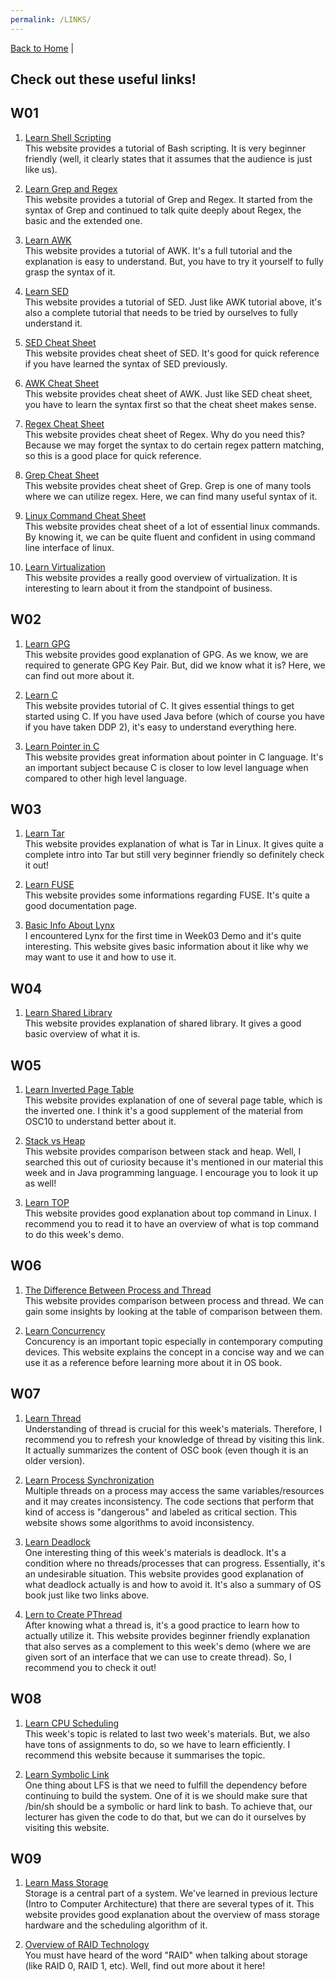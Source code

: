 ```yaml
---
permalink: /LINKS/
---
```


[Back to Home](https://luthfibalaka.github.io/os212/) |

## Check out these useful links!

## W01

1. [Learn Shell Scripting](https://www.shellscript.sh/index.html)  
This website provides a tutorial of Bash scripting. It is very beginner friendly (well, it clearly states that it assumes that the audience is just like us).

2. [Learn Grep and Regex](https://www.opensourceforu.com/2012/06/beginners-guide-gnu-grep-basics/)  
This website provides a tutorial of Grep and Regex. It started from the syntax of Grep and continued to talk quite deeply about Regex, the basic and the extended one.

3. [Learn AWK](https://www.grymoire.com/Unix/Awk.html)  
This website provides a tutorial of AWK. It's a full tutorial and the explanation is easy to understand. But, you have to try it yourself to fully grasp the syntax of it.

4. [Learn SED](https://www.grymoire.com/Unix/Sed.html)  
This website provides a tutorial of SED. Just like AWK tutorial above, it's also a complete tutorial that needs to be tried by ourselves to fully understand it.

5. [SED Cheat Sheet](https://quickref.me/sed)  
This website provides cheat sheet of SED. It's good for quick reference if you have learned the syntax of SED previously.

6. [AWK Cheat Sheet](https://quickref.me/awk)  
This website provides cheat sheet of AWK. Just like SED cheat sheet, you have to learn the syntax first so that the cheat sheet makes sense.

7. [Regex Cheat Sheet](https://ryanstutorials.net/regular-expressions-tutorial/regular-expressions-cheat-sheet.php)  
This website provides cheat sheet of Regex. Why do you need this? Because we may forget the syntax to do certain regex pattern matching, so this is a good place for quick reference.

8. [Grep Cheat Sheet](https://ryanstutorials.net/linuxtutorial/cheatsheetgrep.php)  
This website provides cheat sheet of Grep. Grep is one of many tools where we can utilize regex. Here, we can find many useful syntax of it.

9. [Linux Command Cheat Sheet](https://ryanstutorials.net/linuxtutorial/cheatsheet.php)  
This website provides cheat sheet of a lot of essential linux commands. By knowing it, we can be quite fluent and confident in using command line interface of linux.

10. [Learn Virtualization](https://www.ibm.com/cloud/learn/virtualization-a-complete-guide#toc-types-of-v-aTJ2efV9)  
This website provides a really good overview of virtualization. It is interesting to learn about it from the standpoint of business.

## W02

1. [Learn GPG](https://www.privex.io/articles/what-is-gpg)  
This website provides good explanation of GPG. As we know, we are required to generate GPG Key Pair. But, did we know what it is? Here, we can find out more about it.

2. [Learn C](https://www.freecodecamp.org/news/the-c-beginners-handbook/)  
This website provides tutorial of C. It gives essential things to get started using C. If you have used Java before (which of course you have if you have taken DDP 2), it's easy to understand everything here.

3. [Learn Pointer in C](https://www.guru99.com/c-pointers.html)  
This website provides great information about pointer in C language. It's an important subject because C is closer to low level language when compared to other high level language.

## W03

1. [Learn Tar](https://www.hostinger.co.id/tutorial/tar-linux)  
This website provides explanation of what is Tar in Linux. It gives quite a complete intro into Tar but still very beginner friendly so definitely check it out!

2. [Learn FUSE](https://www.kernel.org/doc/html/latest/filesystems/fuse.html)  
This website provides some informations regarding FUSE. It's quite a good documentation page.

3. [Basic Info About Lynx](https://www.explorelinux.com/lynx-browsing-linux-terminal/)  
I encountered Lynx for the first time in Week03 Demo and it's quite interesting. This website gives basic information about it like why we may want to use it and how to use it.

## W04

1. [Learn Shared Library](http://osr507doc.sco.com/en/tools/ShLib_WhatIs.html)  
This website provides explanation of shared library. It gives a good basic overview of what it is.

## W05

1. [Learn Inverted Page Table](https://www.javatpoint.com/os-inverted-page-table)  
This website provides explanation of one of several page table, which is the inverted one. I think it's a good supplement of the material from OSC10 to understand better about it.

2. [Stack vs Heap](https://www.guru99.com/stack-vs-heap.html)  
This website provides comparison between stack and heap. Well, I searched this out of curiosity because it's mentioned in our material this week and in Java programming language. I encourage you to look it up as well!

3. [Learn TOP](https://www.howtogeek.com/668986/how-to-use-the-linux-top-command-and-understand-its-output/)  
This website provides good explanation about top command in Linux. I recommend you to read it to have an overview of what is top command to do this week's demo.

## W06

1. [The Difference Between Process and Thread](https://www.geeksforgeeks.org/difference-between-process-and-thread/)  
This website provides comparison between process and thread. We can gain some insights by looking at the table of comparison between them.

2. [Learn Concurrency](https://www.geeksforgeeks.org/concurrency-in-operating-system/)  
Concurency is an important topic especially in contemporary computing devices. This website explains the concept in a concise way and we can use it as a reference before learning more about it in OS book.

## W07

1. [Learn Thread](https://www.cs.uic.edu/~jbell/CourseNotes/OperatingSystems/4_Threads.html)  
Understanding of thread is crucial for this week's materials. Therefore, I recommend you to refresh your knowledge of thread by visiting this link. It actually summarizes the content of OSC book (even though it is an older version).

2. [Learn Process Synchronization](https://www.cs.uic.edu/~jbell/CourseNotes/OperatingSystems/5_Synchronization.html)  
Multiple threads on a process may access the same variables/resources and it may creates inconsistency. The code sections that perform that kind of access is "dangerous" and labeled as critical section. This website shows some algorithms to avoid inconsistency.

3. [Learn Deadlock](https://www.cs.uic.edu/~jbell/CourseNotes/OperatingSystems/7_Deadlocks.html)  
One interesting thing of this week's materials is deadlock. It's a condition where no threads/processes that can progress. Essentially, it's an undesirable situation. This website provides good explanation of what deadlock actually is and how to avoid it. It's also a summary of OS book just like two links above.

4. [Lern to Create PThread](https://www.educative.io/edpresso/how-to-create-a-simple-thread-in-c)  
After knowing what a thread is, it's a good practice to learn how to actually utilize it. This website provides beginner friendly explanation that also serves as a complement to this week's demo (where we are given sort of an interface that we can use to create thread). So, I recommend you to check it out!

## W08

1. [Learn CPU Scheduling](https://www.cs.uic.edu/~jbell/CourseNotes/OperatingSystems/6_CPU_Scheduling.html)  
This week's topic is related to last two week's materials. But, we also have tons of assignments to do, so we have to learn efficiently. I recommend this website because it summarises the topic.

2. [Learn Symbolic Link](https://www.hostinger.co.id/tutorial/symbolic-link-linux)  
One thing about LFS is that we need to fulfill the dependency before continuing to build the system. One of it is we should make sure that /bin/sh should be a symbolic or hard link to bash. To achieve that, our lecturer has given the code to do that, but we can do it ourselves by visiting this website.

## W09

1. [Learn Mass Storage](https://www.cs.uic.edu/~jbell/CourseNotes/OperatingSystems/10_MassStorage.html)  
Storage is a central part of a system. We've learned in previous lecture (Intro to Computer Architecture) that there are several types of it. This website provides good explanation about the overview of mass storage hardware and the scheduling algorithm of it.

2. [Overview of RAID Technology](https://www.prepressure.com/library/technology/raid)  
You must have heard of the word "RAID" when talking about storage (like RAID 0, RAID 1, etc). Well, find out more about it here!


